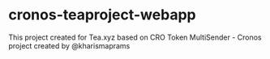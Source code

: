 # cronos-teaproject-webapp
This project created for Tea.xyz based on CRO Token MultiSender - Cronos project created by @kharismaprams
